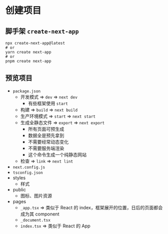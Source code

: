 # 创建项目

## 脚手架 `create-next-app`

```shell
npx create-next-app@latest
# or
yarn create next-app
# or
pnpm create next-app
```

## 预览项目

- `package.json`
  - 开发模式 => `dev` => `next dev`
    - 有些框架使用 `start`
  - 构建 => `build` => `next build`
  - 生产环境模式 => `start` => `next start`
  - 生成全静态文件 => `export` => `next export`
    - 所有页面可预生成
    - 数据全是预先拿到
    - 不需要经常动态变化
    - 不需要服务端渲染
    - 这个命令生成一个纯静态网站
  - 检查 => `link` => `next lint`
- `next.config.js`
- `tsconfig.json`
- styles
  - 样式
- public
  - 图标、图片资源
- pages
  - `_app.tsx` => 类似于 React 的 index，框架展开的位置，日后的页面都会成为其 component
  - `_document.tsx`
  - `index.tsx` => 类似于 React 的 App

